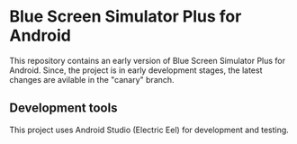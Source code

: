 # Blue Screen Simulator Plus for Android
This repository contains an early version of Blue Screen Simulator Plus for Android. Since, the project is in early development stages, the latest changes are avilable in the "canary" branch.

## Development tools
This project uses Android Studio (Electric Eel) for development and testing.